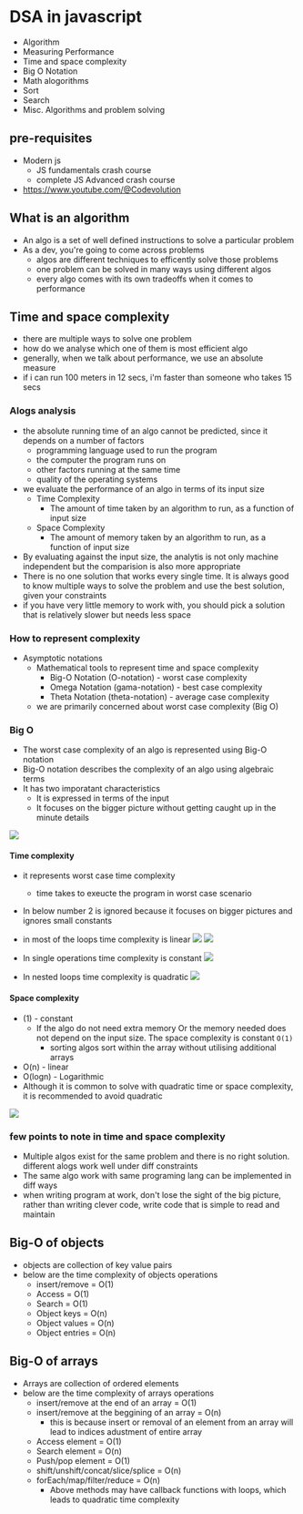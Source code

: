 # DSA in javascript

- Algorithm
- Measuring Performance
- Time and space complexity
- Big O Notation
- Math alogorithms
- Sort
- Search
- Misc. Algorithms and problem solving


## pre-requisites
- Modern js
  - JS fundamentals crash course
  - complete JS Advanced crash course
- https://www.youtube.com/@Codevolution


## What is an algorithm
- An algo is a set of well defined instructions to solve a particular problem
- As a dev, you're going to come across problems
  - algos are different techniques to efficently solve those problems
  - one problem can be solved in many ways using different algos
  - every algo comes with its own tradeoffs when it comes to performance


## Time and space complexity
- there are multiple ways to solve one problem
- how do we analyse which one of them is most efficient algo
- generally, when we talk about performance, we use an absolute measure
- if i can run 100 meters in 12 secs, i'm faster than someone who takes 15 secs

### Alogs analysis
- the absolute running time of an algo cannot be predicted, since it depends on a number of factors
  - programming language used to run the program
  - the computer the program runs on
  - other factors running at the same time
  - quality of the operating systems
- we evaluate the performance of an algo in terms of its input size
  - Time Complexity
    - The amount of time taken by an algorithm to run, as a function of input size
  - Space Complexity
    - The amount of memory taken by an algorithm to run, as a function of input size
- By evaluating against the input size, the analytis is not only machine independent but the comparision is also more appropriate 
- There is no one solution that works every single time. It is always good to know multiple ways to solve the problem and use the best solution, given your constraints
- if you have very little memory to work with, you should pick a solution that is relatively slower but needs less space

### How to represent complexity
- Asymptotic notations
  - Mathematical tools to represent time and space complexity
    - Big-O Notation (O-notation) - worst case complexity
    - Omega Notation (gama-notation) - best case complexity
    - Theta Notation (theta-notation) - average case complexity
  - we are primarily concerned about worst case complexity (Big O)


### Big O
- The worst case complexity of an algo is represented using Big-O notation
- Big-O notation describes the complexity of an algo using algebraic terms
- It has two imporatant characteristics
  - It is expressed in terms of the input
  - It focuses on the bigger picture without getting caught up in the minute details

![](screenshots/2025-03-25-10-35-21.png)


#### Time complexity
- it represents worst case time complexity
  - time takes to exeucte the program in worst case scenario
- In below number 2 is ignored because it focuses on bigger pictures and ignores small constants
- in most of the loops time complexity is linear
![](screenshots/2025-03-25-10-35-59.png)
![](screenshots/2025-03-25-10-39-35.png)

- In single operations time complexity is constant
![](screenshots/2025-03-25-10-38-16.png)

- In nested loops time complexity is quadratic
![](screenshots/2025-03-25-10-40-38.png)

#### Space complexity
- (1) - constant
  - If the algo do not need extra memory Or the memory needed does not depend on the input size. The space complexity is constant `O(1)`
    - sorting algos sort within the array without utilising additional arrays
- O(n) - linear 
- O(logn) - Logarithmic
- Although it is common to solve with quadratic time or space complexity, it is recommended to avoid quadratic

![](screenshots/2025-03-25-10-46-37.png)


### few points to note in time and space complexity
- Multiple algos exist for the same problem and there is no right solution. different alogs work well under diff constraints
- The same algo work with same programing lang can be implemented in diff ways
- when writing program at work, don't lose the sight of the big picture, rather than writing clever code, write code that is simple to read and maintain


## Big-O of objects
- objects are collection of key value pairs
- below are the time complexity of objects operations
  - insert/remove = O(1)
  - Access = O(1)
  - Search = O(1)
  - Object keys = O(n)
  - Object values = O(n)
  - Object entries = O(n)

## Big-O of arrays
- Arrays are collection of ordered elements
- below are the time complexity of arrays operations
  - insert/remove at the end of an array = O(1)
  - insert/remove at the beggining of an array = O(n)
    - this is because insert or removal of an element from an array will lead to indices adustment of entire array 
  - Access element = O(1)
  - Search element = O(n)
  - Push/pop element = O(1) 
  - shift/unshift/concat/slice/splice = O(n)
  - forEach/map/filter/reduce = O(n)
    - Above methods may have callback functions with loops, which leads to quadratic time complexity
